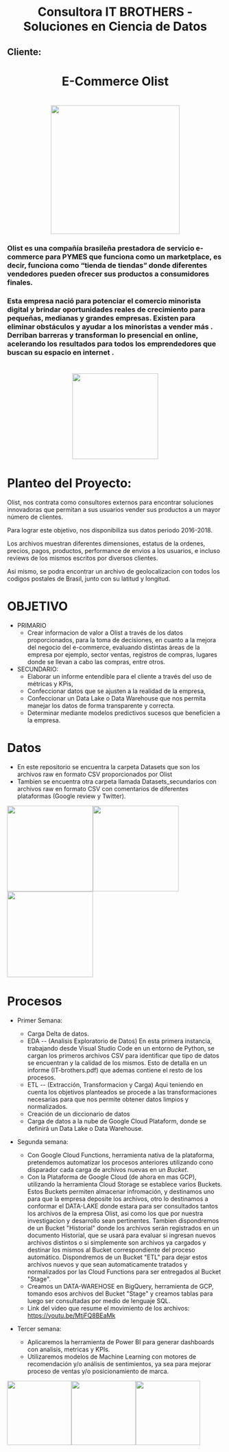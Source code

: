 

# <h1 align="center">Consultora IT BROTHERS - Soluciones en Ciencia de Datos
 
## Cliente:
## <h1 align="center">E-Commerce Olist
<h1 align="center"><img src ='https://dnn65p9ixwrwn.cloudfront.net/uploads/2021/05/olist-gente-de-verdade.jpg' height = 300>


### Olist es una compañía brasileña prestadora de servicio e-commerce para PYMES que funciona como un marketplace, es decir, funciona como “tienda de tiendas” donde diferentes vendedores pueden ofrecer sus productos a consumidores finales. 
### Esta empresa nació para potenciar el comercio minorista digital y brindar oportunidades reales de crecimiento para pequeñas, medianas y grandes empresas. Existen para eliminar obstáculos y ayudar a los minoristas a vender más . Derriban barreras y transforman lo presencial en online, acelerando los resultados para todos los emprendedores que buscan su espacio en internet .

<h1 align="center"><img src ='https://i0.wp.com/qepd.news/wp-content/uploads/2020/11/olist.jpg?fit=513%2C342&ssl=1' height = 200>
    
    
# Planteo del Proyecto:
Olist, nos contrata como consultores externos para encontrar soluciones innovadoras que permitan a sus usuarios vender sus productos a un mayor número de clientes.

Para lograr este objetivo, nos disponibiliza sus datos periodo 2016-2018. 

Los archivos muestran diferentes dimensiones, estatus de la ordenes, precios, pagos, productos, performance de envios a los usuarios, e incluso reviews de los mismos escritos por diversos clientes.  

Asi mismo, se podra encontrar un archivo de geolocalizacion con todos los codigos postales de Brasil, junto con su latitud y longitud.

# OBJETIVO
- PRIMARIO 
    - Crear informacion de valor a Olist a través de los datos proporcionados, para la toma de
decisiones, en cuanto a la mejora del negocio del e-commerce, evaluando distintas áreas de la
empresa por ejemplo, sector ventas, registros de compras, lugares donde se llevan a cabo las
compras, entre otros.
- SECUNDARIO:
    - Elaborar un informe entendible para el cliente a través del uso de métricas y KPis,
    - Confeccionar datos que se ajusten a la realidad de la empresa,
    - Confeccionar un Data Lake o Data Warehouse que nos permita manejar los datos de forma transparente y correcta.
    - Determinar mediante modelos predictivos sucesos que beneficien a la empresa.

    
# Datos
- En este repositorio se encuentra la carpeta Datasets que son los archivos raw en formato CSV proporcionados por Olist
- Tambien se encuentra otra carpeta llamada Datasets_secundarios con archivos raw en formato CSV con comentarios de 
diferentes plataformas (Google review y Twitter).

<img src ='https://www.informatique-mania.com/wp-content/uploads/2020/12/Archivo-extension-CSV.jpg' height = 200><img src ='https://assets-global.website-files.com/602cf6148109ccfeb1d80c49/60d4509851d12743d030a9eb_5c11336dd43b9272273fb4ce_Google-Reviews.jpeg' height = 200><img src ='https://jimp.com.ar/wp-content/uploads/2017/04/twiterr.jpg' height = 200>
    
# Procesos
- Primer Semana:
   - Carga Delta de datos.
   - EDA -- (Analisis Exploratorio de Datos)
     En esta primera instancia, trabajando desde Visual Studio Code en un entorno de Python, se cargan los primeros archivos CSV 
     para identificar que tipo de datos se encuentran y la calidad de los mismos. Esto de detalla en un informe (IT-brothers.pdf) 
     que ademas contiene el resto de los procesos.
   - ETL -- (Extracción, Transformacion y Carga)
     Aqui teniendo en cuenta los objetivos planteados se procede a las transformaciones necesarias para que nos permite obtener
     datos limpios y normalizados. 
   - Creación de un diccionario de datos
   - Carga de datos a la nube de Google Cloud Plataform, donde se definirá un Data Lake o Data Warehouse.
 
 - Segunda semana:    
   - Con Google Cloud Functions, herramienta nativa de la plataforma, pretendemos automatizar los procesos anteriores utilizando cono disparador cada carga de archivos      nuevas en un *Bucket*.
   - Con la Plataforma de Google Cloud (de ahora en mas GCP), utilizando la herramienta Cloud Storage se establece varios Buckets. Estos Buckets permiten almacenar
     infromación, y destinamos uno para que la empresa deposite los archivos, otro lo destinamos a conformar el DATA-LAKE donde estara para ser consultados tantos los      archivos de la empresa Olist, asi como los que por nuestra investigacion y desarrollo sean pertinentes. Tambien dispondremos de un Bucket "Historial" donde los        archivos serán registrados en un documento Historial, que se usará para evaluar si ingresan nuevos archivos distintos o si simplemente son archivos ya cargados y      destinar los mismos al Bucket correspondiente del proceso automático. Dispondremos de un Bucket "ETL" para dejar estos archivos nuevos y que sean automaticamente      tratados y normalizados por las Cloud Functions para ser entregados al Bucket "Stage".
   - Creamos un DATA-WAREHOSE en BigQuery, herramienta de GCP, tomando esos archivos del Bucket "Stage" y creamos tablas para luego ser consultadas por medio de            lenguaje SQL. 
   - Link del video que resume el movimiento de los archivos: https://youtu.be/MtjFQ8BEaMk
   
 - Tercer semana:
   - Aplicaremos la herramienta de Power BI para generar dashboards con analisis, metricas y KPIs.
   - Utilizaremos modelos de Machine Learning con motores de recomendación y/o análisis de sentimientos, ya sea para mejorar 
     proceso de ventas y/o posicionamiento de marca.
 
<img src ='https://upload.wikimedia.org/wikipedia/commons/thumb/c/c3/Python-logo-notext.svg/1869px-Python-logo-notext.svg.png' height = 150><img src ='https://i.pinimg.com/originals/8c/59/60/8c5960af6cf46913129f7ef927229af7.png' height = 150><img src ='https://miro.medium.com/max/584/1*q4EVSAndlvgFLyR6ncc4Bg.png' height = 150>
